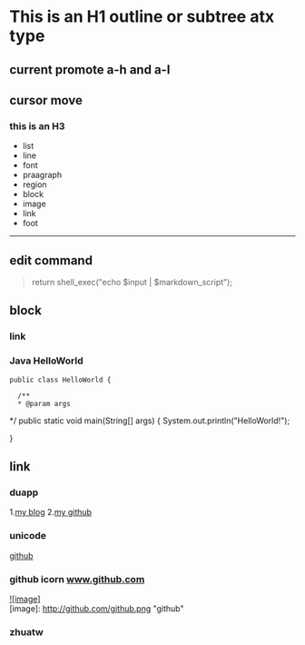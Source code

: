 # This is an H1 outline or subtree atx type #


## current promote a-h and a-l ##

## cursor move

### this is an H3 ###
  * list
  * line
  * font
  * praagraph
  * region
  * block
  * image
  * link
  * foot

-------------------------------------------------------------------------------

## edit command ##
>   return shell_exec("echo $input | $markdown_script");

## block  ##

### link ###


### Java  HelloWorld 
    public class HelloWorld { 

      /** 
      * @param args 
   */ 
   public static void main(String[] args) {
   System.out.println("HelloWorld!"); 

   } 

## link ##

### duapp 
1.[my blog](http://zhuatw.duapp.com)
2.[my github](http://zhuatw.github.io)
  
### unicode
[github](http://github.com/unicorn.png "github")
  
### github  icorn  www.github.com   
[![image]](http://www.github.com/)   
[image]: http://github.com/github.png "github"  
  
  
### zhuatw
